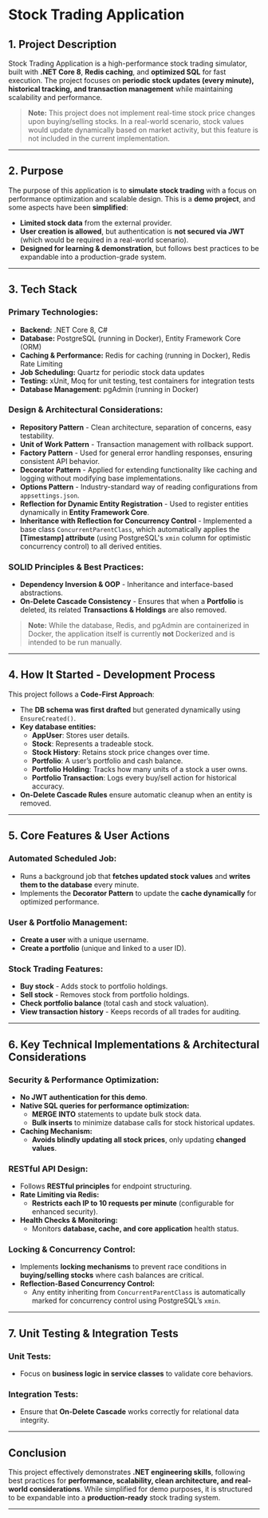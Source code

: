 # Stock Trading Application

## 1. Project Description

Stock Trading Application is a high-performance stock trading simulator, built with **.NET Core 8**, **Redis caching**, and **optimized SQL** for fast execution. The project focuses on **periodic stock updates (every minute), historical tracking, and transaction management** while maintaining scalability and performance.

> **Note:** This project does not implement real-time stock price changes upon buying/selling stocks. In a real-world scenario, stock values would update dynamically based on market activity, but this feature is not included in the current implementation.

---

## 2. Purpose

The purpose of this application is to **simulate stock trading** with a focus on performance optimization and scalable design. This is a **demo project**, and some aspects have been **simplified**:

- **Limited stock data** from the external provider.
- **User creation is allowed**, but authentication is **not secured via JWT** (which would be required in a real-world scenario).
- **Designed for learning & demonstration**, but follows best practices to be expandable into a production-grade system.

---

## 3. Tech Stack

### **Primary Technologies:**

- **Backend:** .NET Core 8, C#
- **Database:** PostgreSQL (running in Docker), Entity Framework Core (ORM)
- **Caching & Performance:** Redis for caching (running in Docker), Redis Rate Limiting
- **Job Scheduling:** Quartz for periodic stock data updates
- **Testing:** xUnit, Moq for unit testing, test containers for integration tests
- **Database Management:** pgAdmin (running in Docker)

### **Design & Architectural Considerations:**

- **Repository Pattern** - Clean architecture, separation of concerns, easy testability.
- **Unit of Work Pattern** - Transaction management with rollback support.
- **Factory Pattern** - Used for general error handling responses, ensuring consistent API behavior.
- **Decorator Pattern** - Applied for extending functionality like caching and logging without modifying base implementations.
- **Options Pattern** - Industry-standard way of reading configurations from `appsettings.json`.
- **Reflection for Dynamic Entity Registration** - Used to register entities dynamically in **Entity Framework Core**.
- **Inheritance with Reflection for Concurrency Control** - Implemented a base class `ConcurrentParentClass`, which automatically applies the **[Timestamp] attribute** (using PostgreSQL's `xmin` column for optimistic concurrency control) to all derived entities.

### **SOLID Principles & Best Practices:**

- **Dependency Inversion & OOP** - Inheritance and interface-based abstractions.
- **On-Delete Cascade Consistency** - Ensures that when a **Portfolio** is deleted, its related **Transactions & Holdings** are also removed.

> **Note:** While the database, Redis, and pgAdmin are containerized in Docker, the application itself is currently **not** Dockerized and is intended to be run manually.

---

## 4. How It Started - Development Process

This project follows a **Code-First Approach**:

- The **DB schema was first drafted** but generated dynamically using `EnsureCreated()`.
- **Key database entities:**
  - **AppUser**: Stores user details.
  - **Stock**: Represents a tradeable stock.
  - **Stock History**: Retains stock price changes over time.
  - **Portfolio**: A user’s portfolio and cash balance.
  - **Portfolio Holding**: Tracks how many units of a stock a user owns.
  - **Portfolio Transaction**: Logs every buy/sell action for historical accuracy.
- **On-Delete Cascade Rules** ensure automatic cleanup when an entity is removed.

---

## 5. Core Features & User Actions

### **Automated Scheduled Job:**

- Runs a background job that **fetches updated stock values** and **writes them to the database** every minute.
- Implements the **Decorator Pattern** to update the **cache dynamically** for optimized performance.

### **User & Portfolio Management:**

- **Create a user** with a unique username.
- **Create a portfolio** (unique and linked to a user ID).

### **Stock Trading Features:**

- **Buy stock** - Adds stock to portfolio holdings.
- **Sell stock** - Removes stock from portfolio holdings.
- **Check portfolio balance** (total cash and stock valuation).
- **View transaction history** - Keeps records of all trades for auditing.

---

## 6. Key Technical Implementations & Architectural Considerations

### **Security & Performance Optimization:**

- **No JWT authentication for this demo**. 
- **Native SQL queries for performance optimization:**
  - **MERGE INTO** statements to update bulk stock data.
  - **Bulk inserts** to minimize database calls for stock historical updates.
- **Caching Mechanism:**
  - **Avoids blindly updating all stock prices**, only updating **changed values**.

### **RESTful API Design:**

- Follows **RESTful principles** for endpoint structuring.
- **Rate Limiting via Redis:**
  - **Restricts each IP to 10 requests per minute** (configurable for enhanced security).
- **Health Checks & Monitoring:**
  - Monitors **database, cache, and core application** health status.

### **Locking & Concurrency Control:**

- Implements **locking mechanisms** to prevent race conditions in **buying/selling stocks** where cash balances are critical.
- **Reflection-Based Concurrency Control:**
  - Any entity inheriting from `ConcurrentParentClass` is automatically marked for concurrency control using PostgreSQL’s `xmin`.

---

## 7. Unit Testing & Integration Tests

### **Unit Tests:**

- Focus on **business logic in service classes** to validate core behaviors.

### **Integration Tests:**

- Ensure that **On-Delete Cascade** works correctly for relational data integrity.

---

## Conclusion

This project effectively demonstrates **.NET engineering skills**, following best practices for **performance, scalability, clean architecture, and real-world considerations**. While simplified for demo purposes, it is structured to be expandable into a **production-ready** stock trading system.

---
